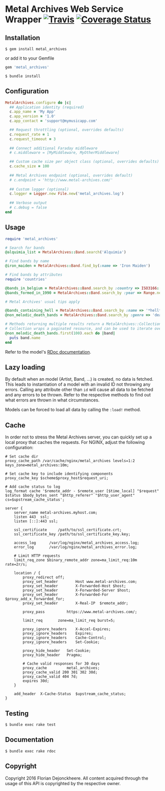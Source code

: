 # Metal Archives Web Service Wrapper [![Travis](https://travis-ci.org/floriandejonckheere/metal_archives.svg?branch=master)](https://travis-ci.org/floriandejonckheere/metal_archives) [![Coverage Status](https://coveralls.io/repos/github/floriandejonckheere/metal_archives/badge.svg)](https://coveralls.io/github/floriandejonckheere/metal_archives)

## Installation

```shell
$ gem install metal_archives
```

or add it to your Gemfile

```ruby
gem 'metal_archives'
```

```shell
$ bundle install
```

## Configuration

```ruby
MetalArchives.configure do |c|
  ## Application identity (required)
  c.app_name = 'My App'
  c.app_version = '1.0'
  c.app_contact = 'support@mymusicapp.com'

  ## Request throttling (optional, overrides defaults)
  c.request_rate = 1
  c.request_timeout = 3
  
  ## Connect additional Faraday middleware
  # c.middleware = [MyMiddleware, MyOtherMiddleware]

  ## Custom cache size per object class (optional, overrides defaults)
  c.cache_size = 100
  
  ## Metal Archives endpoint (optional, overrides default)
  # c.endpoint = 'http://www.metal-archives.com/'
  
  ## Custom logger (optional)
  c.logger = Logger.new File.new('metal_archives.log')
  
  ## Verbose output
  # c.debug = false
end
```

## Usage

```ruby
require 'metal_archives'

# Search for bands
@alquimia_list = MetalArchives::Band.search('Alquimia')

# Find bands by name
@iron_maiden = MetalArchives::Band.find_by(:name => 'Iron Maiden')

# Find bands by attributes
require 'countries'

@bands_in_belgium = MetalArchives::Band.search_by :country => ISO3166::Country['BE']
@bands_formed_in_1990 = MetalArchives::Band.search_by :year => Range.new(Date.new(1990))

# Metal Archives' usual tips apply

@bands_containing_hell = MetalArchives::Band.search_by :name => '*hell*'
@non_melodic_death_bands = MetalArchives::Band.search_by :genre => 'death -melodic'

# Methods returning multiple results return a MetalArchives::Collection.
# Collection wraps a paginated resource, and can be used to iterate over huge queries.
@non_melodic_death_bands.first(100).each do |band|
  puts band.name
end
```

Refer to the model's [RDoc documentation](https://floriandejonckheere.github.io/metal_archives/html/).

## Lazy loading

By default when an model (Artist, Band, ...) is created, no data is fetched. This leads to instantiation of a model with an invalid ID not throwing any errors. Calling any attribute other than `id` will cause all data to be fetched and any errors to be thrown. Refer to the respective methods to find out what errors are thrown in what circumstances.

Models can be forced to load all data by calling the `:load!` method.  

## Cache

In order not to stress the Metal Archives server, you can quickly set up a local proxy that caches the requests. For NGINX, adjust the following configuration:

```
# Set cache dir
proxy_cache_path /var/cache/nginx/metal_archives levels=1:2 keys_zone=metal_archives:10m;

# Set cache key to include identifying components
proxy_cache_key $scheme$proxy_host$request_uri;

# Add cache status to log
log_format cache '$remote_addr - $remote_user [$time_local] "$request" $status $body_bytes_sent "$http_referer" "$http_user_agent" cs=$upstream_cache_status';

server {
	server_name metal-archives.myhost.com;
	listen 443	ssl;
	listen [::]:443	ssl;

	ssl_certificate		/path/to/ssl_certificate.crt;
	ssl_certificate_key /path/to/ssl_certificate_key.key;

	access_log      /var/log/nginx/metal_archives_access.log;
	error_log       /var/log/nginx/metal_archives_error.log;

	# Limit HTTP requests
	limit_req_zone $binary_remote_addr zone=ma_limit_req:10m rate=2r/s;

	location / {
		proxy_redirect off; 
		proxy_set_header		Host www.metal-archives.com;
		proxy_set_header		X-Forwarded-Host $host;
		proxy_set_header		X-Forwarded-Server $host;
		proxy_set_header		X-Forwarded-For $proxy_add_x_forwarded_for;
		proxy_set_header		X-Real-IP  $remote_addr;

		proxy_pass			https://www.metal-archives.com/;

		limit_req		zone=ma_limit_req burst=5;

		proxy_ignore_headers	X-Accel-Expires;
		proxy_ignore_headers	Expires;
		proxy_ignore_headers	Cache-Control;
		proxy_ignore_headers	Set-Cookie;

		proxy_hide_header	Set-Cookie;
		proxy_hide_header	Pragma;

		# Cache valid responses for 30 days
		proxy_cache			metal_archives;
		proxy_cache_valid 200 301 302 30d;
		proxy_cache_valid 404 7d;
		expires 30d;
	}

	add_header	X-Cache-Status	$upstream_cache_status;
}
```

## Testing
```
$ bundle exec rake test
```

## Documentation
```
$ bundle exec rake rdoc
```

## Copyright

Copyright 2016 Florian Dejonckheere. All content acquired through the usage of this API is copyrighted by the respective owner.
